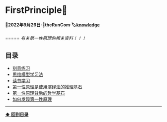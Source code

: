 # FirstPrinciple👀
#### 📅2022年9月26日·👦theRunCom·🏷️[knowledge](https://github.com/theRunCom/FirstPrinciple)
=====
*有关第一性原理的相关资料！！！*

## 目录
- [刻意练习](#刻意练习)
- [思维模型学习法](#思维模型学习法)
- [读书学习](#读书学习)
- [第一性原理是使用演绎法的推理基石](#第一性原理是使用演绎法的推理基石)
- [第一性原理背后的哲学基石](#第一性原理背后的哲学基石)
- [如何发现第一性原理](#如何发现第一性原理)
---
**[⬆ 回到目录](#目录)**
